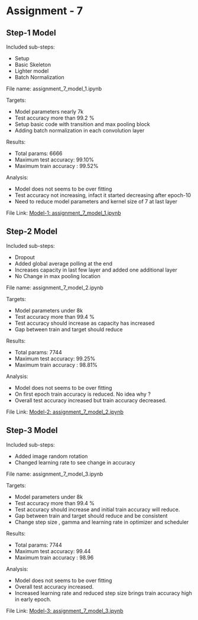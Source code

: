# Assignment - 7

## Step-1 Model

Included sub-steps:
- Setup
- Basic Skeleton
- Lighter model
- Batch Normalization

File name: assignment_7_model_1.ipynb

Targets:
- Model parameters nearly 7k
- Test accuracy more than 99.2 %
- Setup basic code with transition and max pooling block
- Adding batch normalization in each convolution layer

Results:
- Total params: 6666
- Maximum test accuracy: 99.10%
- Maximum train accuracy : 99.52%

Analysis:
- Model does not seems to be over fitting
- Test accuracy not increasing, infact it started decreasing after epoch-10
- Need to reduce model parameters and kernel size of 7 at last layer

File Link: [Model-1: assignment_7_model_1.ipynb](https://github.com/prithsha/erav2/blob/main/session-7/assignment/assignment_7_model_1.ipynb)  
 
## Step-2 Model

Included sub-steps:
- Dropout
- Added global average polling at the end
- Increases capacity in last few layer and added one additional layer
- No Change in max pooling location

File name: assignment_7_model_2.ipynb

Targets:
- Model parameters under 8k
- Test accuracy more than 99.4 %
- Test accuracy should increase as capacity has increased
- Gap between train and target should reduce

Results:
- Total params: 7744
- Maximum test accuracy: 99.25%
- Maximum train accuracy : 98.81%

Analysis:
- Model does not seems to be over fitting
- On first epoch train accuracy is reduced. No idea why ?
- Overall test accuracy increased but train accuracy decreased.

File Link: [Model-2: assignment_7_model_2.ipynb](https://github.com/prithsha/erav2/blob/main/session-7/assignment/assignment_7_model_2.ipynb) 
 

## Step-3 Model

Included sub-steps:
- Added image random rotation 
- Changed learning rate to see change in accuracy

File name: assignment_7_model_3.ipynb

Targets:
- Model parameters under 8k
- Test accuracy more than 99.4 %
- Test accuracy should increase and initial train accuracy will reduce.
- Gap between train and target should reduce and be consistent
- Change step size , gamma and learning rate in optimizer and scheduler

Results:
- Total params: 7744
- Maximum test accuracy: 99.44
- Maximum train accuracy : 98.96

Analysis:
- Model does not seems to be over fitting
- Overall test accuracy increased.
- Increased learning rate and reduced step size brings train accuracy high in early epoch. 

File Link: [Model-3: assignment_7_model_3.ipynb](https://github.com/prithsha/erav2/blob/main/session-7/assignment/assignment_7_model_3.ipynb) 
 
